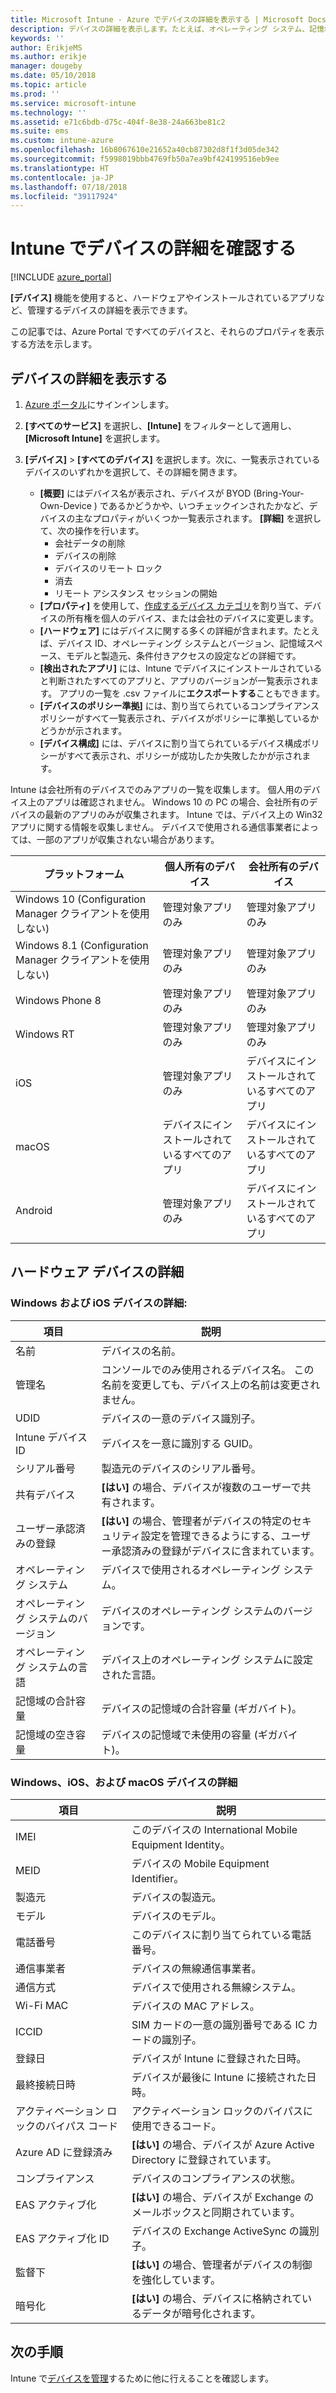 ```yaml
---
title: Microsoft Intune - Azure でデバイスの詳細を表示する | Microsoft Docs
description: デバイスの詳細を表示します。たとえば、オペレーティング システム、記憶域、製造元、モデルなどです。 Azure で Microsoft Intune を使用して、インストールされているアプリのリストを取得したり、コンプライアンス ポリシーを確認したり、TeamViewer をセットアップしたりします。 管理するデバイスのインベントリを表示する作業と似ています。
keywords: ''
author: ErikjeMS
ms.author: erikje
manager: dougeby
ms.date: 05/10/2018
ms.topic: article
ms.prod: ''
ms.service: microsoft-intune
ms.technology: ''
ms.assetid: e71c6bdb-d75c-404f-8e38-24a663be81c2
ms.suite: ems
ms.custom: intune-azure
ms.openlocfilehash: 16b8067610e21652a40cb87302d8f1f3d05de342
ms.sourcegitcommit: f5998019bbb4769fb50a7ea9bf424199516eb9ee
ms.translationtype: HT
ms.contentlocale: ja-JP
ms.lasthandoff: 07/18/2018
ms.locfileid: "39117924"
---
```

# <a name="see-device-details-in-intune"></a>Intune でデバイスの詳細を確認する

[!INCLUDE [azure_portal](./includes/azure_portal.md)]

**[デバイス]** 機能を使用すると、ハードウェアやインストールされているアプリなど、管理するデバイスの詳細を表示できます。

この記事では、Azure Portal ですべてのデバイスと、それらのプロパティを表示する方法を示します。

## <a name="view-the-device-details"></a>デバイスの詳細を表示する

1. [Azure ポータル](https://portal.azure.com)にサインインします。
2. **[すべてのサービス]** を選択し、**[Intune]** をフィルターとして適用し、**[Microsoft Intune]** を選択します。
3. **[デバイス]** > **[すべてのデバイス]** を選択します。次に、一覧表示されているデバイスのいずれかを選択して、その詳細を開きます。

   - **[概要]** にはデバイス名が表示され、デバイスが BYOD (Bring-Your-Own-Device ) であるかどうかや、いつチェックインされたかなど、デバイスの主なプロパティがいくつか一覧表示されます。 **[詳細]** を選択して、次の操作を行います。
     - 会社データの削除
     - デバイスの削除
     - デバイスのリモート ロック
     - 消去
     - リモート アシスタンス セッションの開始
   - **[プロパティ]** を使用して、[作成するデバイス カテゴリ](device-group-mapping.md)を割り当て、デバイスの所有権を個人のデバイス、または会社のデバイスに変更します。
   - **[ハードウェア]** にはデバイスに関する多くの詳細が含まれます。たとえば、デバイス ID、オペレーティング システムとバージョン、記憶域スペース、モデルと製造元、条件付きアクセスの設定などの詳細です。
   - **[検出されたアプリ]** には、Intune でデバイスにインストールされていると判断されたすべてのアプリと、アプリのバージョンが一覧表示されます。 アプリの一覧を .csv ファイルに**エクスポートする**こともできます。
   - **[デバイスのポリシー準拠]** には、割り当てられているコンプライアンス ポリシーがすべて一覧表示され、デバイスがポリシーに準拠しているかどうかが示されます。
   - **[デバイス構成]** には、デバイスに割り当てられているデバイス構成ポリシーがすべて表示され、ポリシーが成功したか失敗したかが示されます。

Intune は会社所有のデバイスでのみアプリの一覧を収集します。 個人用のデバイス上のアプリは確認されません。 Windows 10 の PC の場合、会社所有のデバイスの最新のアプリのみが収集されます。 Intune では、デバイス上の Win32 アプリに関する情報を収集しません。 デバイスで使用される通信事業者によっては、一部のアプリが収集されない場合があります。

|プラットフォーム|個人所有のデバイス|会社所有のデバイス|  
|--------------|---------------------------------|--------------------------------|  
|Windows 10 (Configuration Manager クライアントを使用しない)|管理対象アプリのみ|管理対象アプリのみ|
|Windows 8.1 (Configuration Manager クライアントを使用しない)|管理対象アプリのみ|管理対象アプリのみ|  
|Windows Phone 8|管理対象アプリのみ|管理対象アプリのみ|  
|Windows RT|管理対象アプリのみ|管理対象アプリのみ|  
|iOS|管理対象アプリのみ|デバイスにインストールされているすべてのアプリ|
|macOS|デバイスにインストールされているすべてのアプリ|デバイスにインストールされているすべてのアプリ|  
|Android|管理対象アプリのみ|デバイスにインストールされているすべてのアプリ|  

## <a name="hardware-device-details"></a>ハードウェア デバイスの詳細

### <a name="windows-and-ios-device-details"></a>Windows および iOS デバイスの詳細:
|項目|説明|  
|--------------|----------------------|  
|名前|デバイスの名前。|
|管理名|コンソールでのみ使用されるデバイス名。 この名前を変更しても、デバイス上の名前は変更されません。|
|UDID|デバイスの一意のデバイス識別子。|
|Intune デバイス ID|デバイスを一意に識別する GUID。|
|シリアル番号|製造元のデバイスのシリアル番号。|
|共有デバイス|**[はい]** の場合、デバイスが複数のユーザーで共有されます。|
|ユーザー承認済みの登録|**[はい]** の場合、管理者がデバイスの特定のセキュリティ設定を管理できるようにする、ユーザー承認済みの登録がデバイスに含まれています。|
|オペレーティング システム|デバイスで使用されるオペレーティング システム。|
|オペレーティング システムのバージョン|デバイスのオペレーティング システムのバージョンです。|
|オペレーティング システムの言語|デバイス上のオペレーティング システムに設定された言語。|
|記憶域の合計容量|デバイスの記憶域の合計容量 (ギガバイト)。|
|記憶域の空き容量|デバイスの記憶域で未使用の容量 (ギガバイト)。|


### <a name="windows-ios-and-macos-device-details"></a>Windows、iOS、および macOS デバイスの詳細
|項目|説明|  
|--------------|----------------------|  
|IMEI|このデバイスの International Mobile Equipment Identity。|
|MEID|デバイスの Mobile Equipment Identifier。|
|製造元|デバイスの製造元。|
|モデル|デバイスのモデル。|
|電話番号|このデバイスに割り当てられている電話番号。|
|通信事業者|デバイスの無線通信事業者。|
|通信方式|デバイスで使用される無線システム。|
|Wi-Fi MAC|デバイスの MAC アドレス。|
|ICCID|SIM カードの一意の識別番号である IC カードの識別子。|
|登録日|デバイスが Intune に登録された日時。|
|最終接続日時|デバイスが最後に Intune に接続された日時。|
|アクティベーション ロックのバイパス コード|アクティベーション ロックのバイパスに使用できるコード。|
|Azure AD に登録済み|**[はい]** の場合、デバイスが Azure Active Directory に登録されています。|
|コンプライアンス|デバイスのコンプライアンスの状態。|
|EAS アクティブ化|**[はい]** の場合、デバイスが Exchange のメールボックスと同期されています。|
|EAS アクティブ化 ID|デバイスの Exchange ActiveSync の識別子。|
|監督下|**[はい]** の場合、管理者がデバイスの制御を強化しています。|
|暗号化|**[はい]** の場合、デバイスに格納されているデータが暗号化されます。|



## <a name="next-steps"></a>次の手順
Intune で[デバイスを管理](device-management.md)するために他に行えることを確認します。